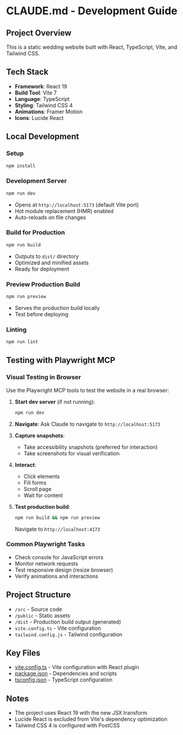 # CLAUDE.md - Development Guide

## Project Overview
This is a static wedding website built with React, TypeScript, Vite, and Tailwind CSS.

## Tech Stack
- **Framework**: React 19
- **Build Tool**: Vite 7
- **Language**: TypeScript
- **Styling**: Tailwind CSS 4
- **Animations**: Framer Motion
- **Icons**: Lucide React

## Local Development

### Setup
```bash
npm install
```

### Development Server
```bash
npm run dev
```
- Opens at `http://localhost:5173` (default Vite port)
- Hot module replacement (HMR) enabled
- Auto-reloads on file changes

### Build for Production
```bash
npm run build
```
- Outputs to `dist/` directory
- Optimized and minified assets
- Ready for deployment

### Preview Production Build
```bash
npm run preview
```
- Serves the production build locally
- Test before deploying

### Linting
```bash
npm run lint
```

## Testing with Playwright MCP

### Visual Testing in Browser
Use the Playwright MCP tools to test the website in a real browser:

1. **Start dev server** (if not running):
   ```bash
   npm run dev
   ```

2. **Navigate**: Ask Claude to navigate to `http://localhost:5173`

3. **Capture snapshots**:
   - Take accessibility snapshots (preferred for interaction)
   - Take screenshots for visual verification

4. **Interact**:
   - Click elements
   - Fill forms
   - Scroll page
   - Wait for content

5. **Test production build**:
   ```bash
   npm run build && npm run preview
   ```
   Navigate to `http://localhost:4173`

### Common Playwright Tasks
- Check console for JavaScript errors
- Monitor network requests
- Test responsive design (resize browser)
- Verify animations and interactions

## Project Structure
- `/src` - Source code
- `/public` - Static assets
- `/dist` - Production build output (generated)
- `vite.config.ts` - Vite configuration
- `tailwind.config.js` - Tailwind configuration

## Key Files
- [vite.config.ts](vite.config.ts) - Vite configuration with React plugin
- [package.json](package.json) - Dependencies and scripts
- [tsconfig.json](tsconfig.json) - TypeScript configuration

## Notes
- The project uses React 19 with the new JSX transform
- Lucide React is excluded from Vite's dependency optimization
- Tailwind CSS 4 is configured with PostCSS
